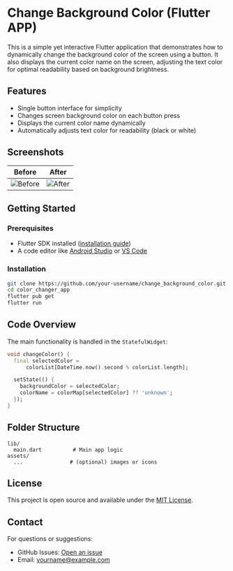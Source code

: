 # Change Background Color (Flutter APP)

This is a simple yet interactive Flutter application that demonstrates how to dynamically change the background color of the screen using a button. It also displays the current color name on the screen, adjusting the text color for optimal readability based on background brightness.

## Features

* Single button interface for simplicity
* Changes screen background color on each button press
* Displays the current color name dynamically
* Automatically adjusts text color for readability (black or white)

## Screenshots

| Before                            | After                           |
| --------------------------------- | ------------------------------- |
| ![Before](screenshots/before.png) | ![After](screenshots/after.png) |

## Getting Started

### Prerequisites

* Flutter SDK installed ([installation guide](https://flutter.dev/docs/get-started/install))
* A code editor like [Android Studio](https://developer.android.com/studio) or [VS Code](https://code.visualstudio.com/)

### Installation

```bash
git clone https://github.com/your-username/change_background_color.git
cd color_changer_app
flutter pub get
flutter run
```

## Code Overview

The main functionality is handled in the `StatefulWidget`:

```dart
void changeColor() {
  final selectedColor =
      colorList[DateTime.now().second % colorList.length];

  setState(() {
    backgroundColor = selectedColor;
    colorName = colorMap[selectedColor] ?? 'unknown';
  });
}
```

## Folder Structure

```
lib/
  main.dart          # Main app logic
assets/
  ...               # (optional) images or icons
```

## License

This project is open source and available under the [MIT License](LICENSE).

## Contact

For questions or suggestions:

* GitHub Issues: [Open an issue](https://github.com/your-username/color_changer_app/issues)
* Email: [yourname@example.com](mailto:yourname@example.com)

